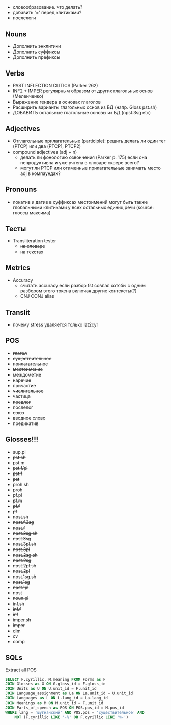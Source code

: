 ## 
- словообразование. что делать?
- добавить '=' перед клитиками?
- послелоги

## Nouns
- Дополнить энклитики
- Дополнить суффиксы
- Дополнить префиксы
## Verbs
- PAST INFLECTION CLITICS (Parker 262)
- INF2 + IMPER регулярным образом от других глагольных основ (Меленченко)
- Выражение гендера в основах глаголов
- Расширить варианты глагольных основ из БД (напр. Gloss pst.sh)
- ДОБАВИТЬ остальные глагольные основы из БД (npst.3sg etc)
## Adjectives
- Отглагольные прилагательные (participle): решить делать ли один тег (PTCP) или два (PTCP1, PTCP2)
- compound adjectives (adj + n) 
    - делать ли фонологию озвончения (Parker p. 175) если она непродуктивна и уже учтена в словаре скоере всего?
    - могут ли PTCP или отименные прилагательные занимать место adj в компаундах?
## Pronouns
- локатив и датив в суффиксах местоимений могут быть также глобальными клитиками у всех остальных единиц речи (source: глоссы максима)

## Тесты
- Transliteration tester 
    - ~~на словаре~~
    - на текстах
## Metrics
- Accuracy
    - считать accuracy если разбор fst совпал хотябы с одним разбором этого токена включая другие контексты(?)
    - CNJ CONJ alias

## Translit
- почему stress удаляется только lat2cyr 

## POS
- ~~глагол~~
- ~~существительное~~
- ~~прилагательное~~
- ~~местоимение~~
- междометие
- наречие
- причастие
- ~~числительное~~
- частица
- ~~предлог~~
- послелог
- ~~союз~~
- вводное слово
- предикатив

## Glosses!!!
- sup.pl
- ~~pst.sh~~
- ~~pst.m~~
- ~~pst.f/pl~~
- ~~pst.f~~
- ~~pst~~
- proh.sh
- proh
- pf.pl
- ~~pf.m~~
- ~~pf.f~~
- ~~pf~~
- ~~npst.sh~~
- ~~npst.f.3sg~~
- ~~npst.f~~
- ~~npst.3sg.sh~~
- ~~npst.3sg~~
- ~~npst.3pl.sh~~
- ~~npst.3pl~~
- ~~npst.2sg.sh~~
- ~~npst.2sg~~
- ~~npst.2pl.sh~~
- ~~npst.2pl~~
- ~~npst.1sg.sh~~
- ~~npst.1sg~~
- ~~npst.1pl~~
- ~~npst~~
- ~~noun.pl~~
- ~~inf.sh~~
- ~~inf.f~~
- ~~inf~~
- imper.sh
- ~~imper~~
- dim
- cv
- comp

## SQLs
Extract all POS
```sql
SELECT F.cyrillic, M.meaning FROM Forms as F
JOIN Glosses as G ON G.gloss_id = F.gloss_id
JOIN Units as U ON U.unit_id = F.unit_id
JOIN Language_assignment as La ON La.unit_id = U.unit_id
JOIN Languages as L ON L.lang_id = La.lang_id
JOIN Meanings as M ON M.unit_id = F.unit_id
JOIN Parts_of_speech as POS ON POS.pos_id = M.pos_id
WHERE lang = 'шугнанский' AND POS.pos = 'существительное' AND 
	NOT (F.cyrillic LIKE '-%' OR F.cyrillic LIKE '%-')
```